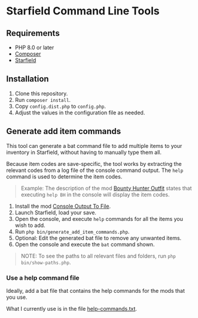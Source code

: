 # Starfield Command Line Tools

## Requirements

- PHP 8.0 or later
- [Composer](https://getcomposer.org/)
- [Starfield](https://store.steampowered.com/app/1716740/Starfield/)

## Installation

1. Clone this repository.
2. Run `composer install`.
3. Copy `config.dist.php` to `config.php`.
4. Adjust the values in the configuration file as needed.

## Generate add item commands

This tool can generate a bat command file to add multiple items to your inventory 
in Starfield, without having to manually type them all. 

Because item codes are save-specific, the tool works by extracting the relevant
codes from a log file of the console command output. The `help` command is used
to determine the item codes.

> Example: The description of the mod [Bounty Hunter Outfit](https://www.nexusmods.com/starfield/mods/7915)
> states that executing `help BH` in the console will display the item codes.

1. Install the mod [Console Output To File](https://www.nexusmods.com/starfield/mods/3142).
2. Launch Starfield, load your save.
3. Open the console, and execute `help` commands for all the items you wish to add.
4. Run `php bin/generate_add_item_commands.php`.
5. Optional: Edit the generated bat file to remove any unwanted items.
6. Open the console and execute the `bat` command shown.

> NOTE: To see the paths to all relevant files and folders, run
> `php bin/show-paths.php`.

### Use a help command file

Ideally, add a bat file that contains the help commands for the mods that you use.

What I currently use is in the file [help-commands.txt](help-commands.txt).
